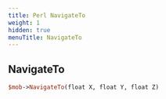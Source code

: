 ```yaml
---
title: Perl NavigateTo
weight: 1
hidden: true
menuTitle: NavigateTo
---
```

## NavigateTo
```perl
$mob->NavigateTo(float X, float Y, float Z)
```